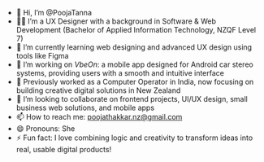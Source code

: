 - 👋 Hi, I’m @PoojaTanna  
- 👩‍💻 I’m a UX Designer with a background in Software & Web Development (Bachelor of Applied Information Technology, NZQF Level 7)  
- 🌱 I’m currently learning web designing and advanced UX design using tools like Figma  
- 🚀 I’m working on *VbeOn*: a mobile app designed for Android car stereo systems, providing users with a smooth and intuitive interface  
- 💼 Previously worked as a Computer Operator in India, now focusing on building creative digital solutions in New Zealand  
- 💞️ I’m looking to collaborate on frontend projects, UI/UX design, small business web solutions, and mobile apps  
- 📫 How to reach me: poojathakkar.nz@gmail.com  
- 😄 Pronouns: She
- ⚡ Fun fact: I love combining logic and creativity to transform ideas into real, usable digital products!
